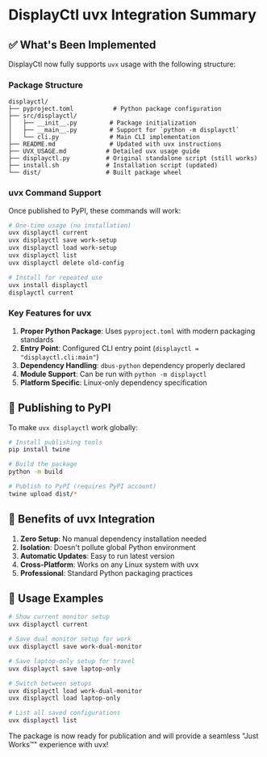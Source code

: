 # DisplayCtl uvx Integration Summary

## ✅ What's Been Implemented

DisplayCtl now fully supports `uvx` usage with the following structure:

### Package Structure
```
displayctl/
├── pyproject.toml           # Python package configuration
├── src/displayctl/
│   ├── __init__.py         # Package initialization
│   ├── __main__.py         # Support for `python -m displayctl`
│   └── cli.py              # Main CLI implementation
├── README.md               # Updated with uvx instructions
├── UVX_USAGE.md           # Detailed uvx usage guide
├── displayctl.py          # Original standalone script (still works)
├── install.sh             # Installation script (updated)
└── dist/                  # Built package wheel
```

### uvx Command Support

Once published to PyPI, these commands will work:

```bash
# One-time usage (no installation)
uvx displayctl current
uvx displayctl save work-setup
uvx displayctl load work-setup
uvx displayctl list
uvx displayctl delete old-config

# Install for repeated use
uvx install displayctl
displayctl current
```

### Key Features for uvx

1. **Proper Python Package**: Uses `pyproject.toml` with modern packaging standards
2. **Entry Point**: Configured CLI entry point (`displayctl = "displayctl.cli:main"`)
3. **Dependency Handling**: `dbus-python` dependency properly declared
4. **Module Support**: Can be run with `python -m displayctl`
5. **Platform Specific**: Linux-only dependency specification

## 🚀 Publishing to PyPI

To make `uvx displayctl` work globally:

```bash
# Install publishing tools
pip install twine

# Build the package
python -m build

# Publish to PyPI (requires PyPI account)
twine upload dist/*
```

## 🎯 Benefits of uvx Integration

1. **Zero Setup**: No manual dependency installation needed
2. **Isolation**: Doesn't pollute global Python environment
3. **Automatic Updates**: Easy to run latest version
4. **Cross-Platform**: Works on any Linux system with uvx
5. **Professional**: Standard Python packaging practices

## 📝 Usage Examples

```bash
# Show current monitor setup
uvx displayctl current

# Save dual monitor setup for work
uvx displayctl save work-dual-monitor

# Save laptop-only setup for travel
uvx displayctl save laptop-only

# Switch between setups
uvx displayctl load work-dual-monitor
uvx displayctl load laptop-only

# List all saved configurations
uvx displayctl list
```

The package is now ready for publication and will provide a seamless "Just Works™" experience with uvx!
